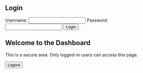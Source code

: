 <!DOCTYPE html>
<html lang="en">
<head>
    <meta charset="UTF-8">
    <meta name="viewport" content="width=device-width, initial-scale=1.0">
    <title>Login Page</title>
    <link rel="stylesheet" href="styles.css">
</head>
<body>
    <div class="container">
        <form id="loginForm">
            <h2>Login</h2>
            <label for="username">Username:</label>
            <input type="text" id="username" name="username" required>
            <label for="password">Password:</label>
            <input type="password" id="password" name="password" required>
            <button type="button" onclick="validateLogin()">Login</button>
        </form>
    </div>
    <script src="script.js"></script>
</body>
</html>
<!DOCTYPE html>
<html lang="en">
<head>
    <meta charset="UTF-8">
    <meta name="viewport" content="width=device-width, initial-scale=1.0">
    <title>Dashboard</title>
    <link rel="stylesheet" href="styles.css">
</head>
<body>
    <div class="container">
        <h2>Welcome to the Dashboard</h2>
        <p>This is a secure area. Only logged-in users can access this page.</p>
        <button onclick="logout()">Logout</button>
    </div>
    <script src="script.js"></script>
</body>
</html>
